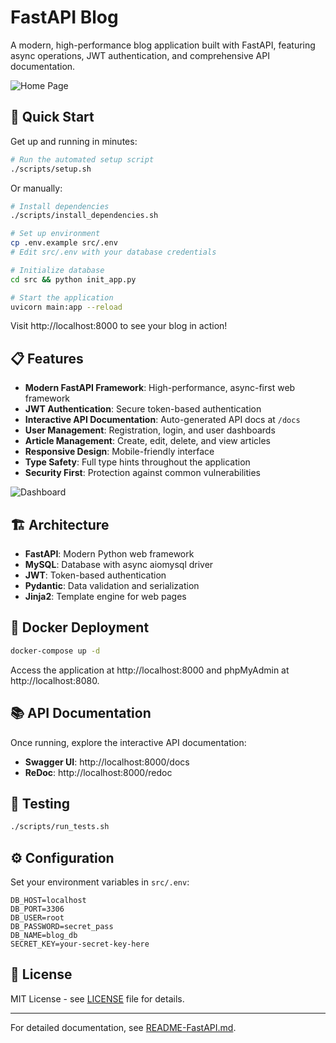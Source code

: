 # FastAPI Blog

A modern, high-performance blog application built with FastAPI, featuring async operations, JWT authentication, and comprehensive API documentation.

![Home Page](resources/home_screenshot.png)

## 🚀 Quick Start

Get up and running in minutes:

```bash
# Run the automated setup script
./scripts/setup.sh
```

Or manually:

```bash
# Install dependencies
./scripts/install_dependencies.sh

# Set up environment
cp .env.example src/.env
# Edit src/.env with your database credentials

# Initialize database
cd src && python init_app.py

# Start the application
uvicorn main:app --reload
```

Visit http://localhost:8000 to see your blog in action!

## 📋 Features

- **Modern FastAPI Framework**: High-performance, async-first web framework
- **JWT Authentication**: Secure token-based authentication
- **Interactive API Documentation**: Auto-generated API docs at `/docs`
- **User Management**: Registration, login, and user dashboards
- **Article Management**: Create, edit, delete, and view articles
- **Responsive Design**: Mobile-friendly interface
- **Type Safety**: Full type hints throughout the application
- **Security First**: Protection against common vulnerabilities

![Dashboard](resources/dashboard_screenshot.png)

## 🏗️ Architecture

- **FastAPI**: Modern Python web framework
- **MySQL**: Database with async aiomysql driver
- **JWT**: Token-based authentication
- **Pydantic**: Data validation and serialization
- **Jinja2**: Template engine for web pages

## 🐳 Docker Deployment

```bash
docker-compose up -d
```

Access the application at http://localhost:8000 and phpMyAdmin at http://localhost:8080.

## 📚 API Documentation

Once running, explore the interactive API documentation:
- **Swagger UI**: http://localhost:8000/docs
- **ReDoc**: http://localhost:8000/redoc

## 🧪 Testing

```bash
./scripts/run_tests.sh
```

## ⚙️ Configuration

Set your environment variables in `src/.env`:

```env
DB_HOST=localhost
DB_PORT=3306
DB_USER=root
DB_PASSWORD=secret_pass
DB_NAME=blog_db
SECRET_KEY=your-secret-key-here
```

## 📄 License

MIT License - see [LICENSE](LICENSE) file for details.

---

For detailed documentation, see [README-FastAPI.md](README-FastAPI.md).
